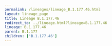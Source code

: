 ```yaml
---
permalink: /lineages/lineage_B.1.177.46.html
layout: lineage_page
title: Lineage B.1.177.46
redirect_to: ../lineage.html?lineage=B.1.177.46
lineage: B.1.177.46
parent: B.1.177
children: ['B.1.177.46']
---
```

